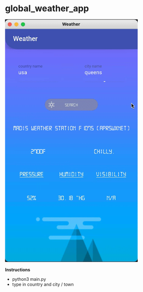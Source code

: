 # global_weather_app

![global_weather_app](assets/global_weather_app.gif)

**Instructions**
- python3 main.py
- type in country and city / town